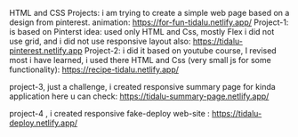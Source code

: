 HTML and CSS Projects:
i am  trying to create a simple web page based on a design from pinterest.
animation: https://for-fun-tidalu.netlify.app/
Project-1: is based on Pinterst idea: used only HTML and Css, mostly Flex i did not use grid, and i did not use responsive layout also: https://tidalu-pinterest.netlify.app
Project-2: i did it based on youtube course, I revised most i have learned, i used there HTML and Css (very small js for some functionality): https://recipe-tidalu.netlify.app/

project-3, just a challenge, i created responsive summary page for kinda application here u can check: https://tidalu-summary-page.netlify.app/

project-4 , i created responsive fake-deploy web-site : https://tidalu-deploy.netlify.app/
